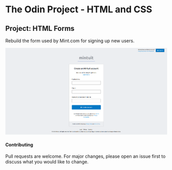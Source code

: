 # The Odin Project - HTML and CSS

## Project: HTML Forms

Rebuild the form used by Mint.com for signing up new users. 

![Preview](preview.png)

#### Contributing

Pull requests are welcome. For major changes, please open an issue first to discuss what you would like to change.
